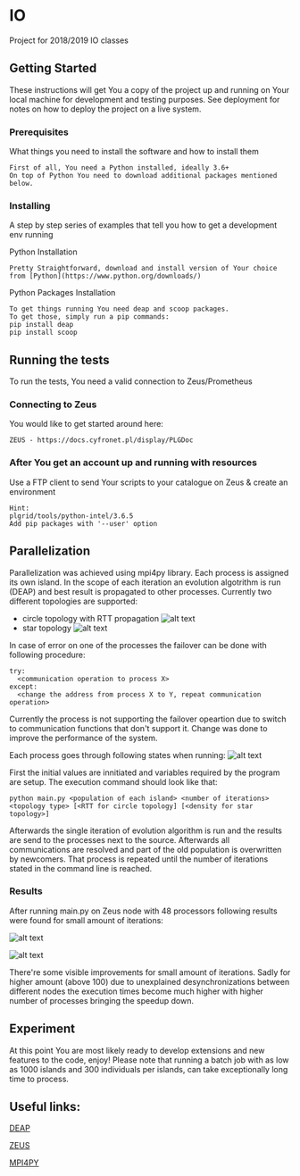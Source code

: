 # IO

Project for 2018/2019 IO classes

## Getting Started

These instructions will get You a copy of the project up and running on Your local machine for development and testing purposes. See deployment for notes on how to deploy the project on a live system.

### Prerequisites

What things you need to install the software and how to install them

```
First of all, You need a Python installed, ideally 3.6+
On top of Python You need to download additional packages mentioned below.
```

### Installing

A step by step series of examples that tell you how to get a development env running

Python Installation

```
Pretty Straightforward, download and install version of Your choice from [Python](https://www.python.org/downloads/)
```

Python Packages Installation

```
To get things running You need deap and scoop packages.
To get those, simply run a pip commands:
pip install deap
pip install scoop
```


## Running the tests

To run the tests, You need a valid connection to Zeus/Prometheus

### Connecting to Zeus

You would like to get started around here: 

```
ZEUS - https://docs.cyfronet.pl/display/PLGDoc
```

### After You get an account up and running with resources

Use a FTP client to send Your scripts to your catalogue on Zeus & create an environment

```
Hint: 
plgrid/tools/python-intel/3.6.5
Add pip packages with '--user' option
```

## Parallelization
Parallelization was achieved using mpi4py library. Each process is assigned its own island. In the scope of each iteration an evolution algotrithm is run (DEAP) and best result is propagated to other processes. Currently two different topologies are supported:
- circle topology with RTT propagation
![alt text](https://github.com/przefur/IO/blob/master/images/circle_top.png)
- star topology
![alt text](https://github.com/przefur/IO/blob/master/images/star_top.png)

In case of error on one of the processes the failover can be done with following procedure:
```
try:
  <communication operation to process X>
except:
  <change the address from process X to Y, repeat communication operation>
```

Currently the process is not supporting the failover opeartion due to switch to communication functions that don't support it. Change was done to improve the performance of the system.

Each process goes through following states when running:
![alt text](https://github.com/przefur/IO/blob/master/images/phases.png)

First the initial values are innitiated and variables required by the program are setup. The execution command should look like that:
```
python main.py <population of each island> <number of iterations> <topology type> [<RTT for circle topology] [<density for star topology>]
```
Afterwards the single iteration of evolution algorithm is run and the results are send to the processes next to the source. Afterwards all communications are resolved and part of the old population is overwritten by newcomers. That process is repeated until the number of iterations stated in the command line is reached.
### Results
After running main.py on Zeus node with 48 processors following results were found for small amount of iterations:

![alt text](https://github.com/przefur/IO/blob/master/images/speedup.png)

![alt text](https://github.com/przefur/IO/blob/master/images/efficiency.png)

There're some visible improvements for small amount of iterations. Sadly for higher amount (above 100) due to unexplained desynchronizations between different nodes the execution times become much higher with higher number of processes bringing the speedup down.


## Experiment

At this point You are most likely ready to develop extensions and new features to the code, enjoy!
Please note that running a batch job with as low as 1000 islands and 300 individuals per islands, can take exceptionally long time to process.

## Useful links:

[DEAP](https://deap.readthedocs.io/en/master/)

[ZEUS](https://docs.cyfronet.pl/display/PLGDoc)

[MPI4PY](https://mpi4py.readthedocs.io/en/stable/)

